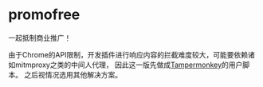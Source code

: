 # promofree
一起抵制商业推广！

由于Chrome的API限制，开发插件进行响应内容的拦截难度较大，可能要依赖诸如mitmproxy之类的中间人代理，
因此这一版先做成[Tampermonkey](https://github.com/Tampermonkey/tampermonkey)的用户脚本。
之后视情况选用其他解决方案。
